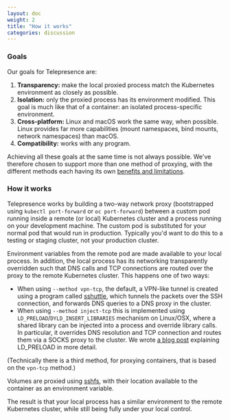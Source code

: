 ```yaml
---
layout: doc
weight: 2
title: "How it works"
categories: discussion
---
```


### Goals

Our goals for Telepresence are:

1. **Transparency:** make the local proxied process match the Kubernetes environment as closely as possible.
2. **Isolation:** only the proxied process has its environment modified.
    This goal is much like that of a container: an isolated process-specific environment.
3. **Cross-platform:** Linux and macOS work the same way, when possible.
   Linux provides far more capabilities (mount namespaces, bind mounts, network namespaces) than macOS.
4. **Compatibility:** works with any program.

Achieving all these goals at the same time is not always possible.
We've therefore chosen to support more than one method of proxying, with the different methods each having its own [benefits and limitations](/reference/methods.html).

### How it works

Telepresence works by building a two-way network proxy (bootstrapped using `kubectl port-forward` or `oc port-forward`) between a custom pod running inside a remote (or local) Kubernetes cluster and a process running on your development machine.
The custom pod is substituted for your normal pod that would run in production.
Typically you'd want to do this to a testing or staging cluster, not your production cluster.

Environment variables from the remote pod are made available to your local process.
In addition, the local process has its networking transparently overridden such that DNS calls and TCP connections are routed over the proxy to the remote Kubernetes cluster.
This happens one of two ways:

* When using `--method vpn-tcp`, the default, a VPN-like tunnel is created using a program called [sshuttle](http://sshuttle.readthedocs.io/), which tunnels the packets over the SSH connection, and forwards DNS queries to a DNS proxy in the cluster.
* When using `--method inject-tcp` this is implemented using `LD_PRELOAD`/`DYLD_INSERT_LIBRARIES` mechanism on Linux/OSX, where a shared library can be injected into a process and override library calls.
  In particular, it overrides DNS resolution and TCP connection and routes them via a SOCKS proxy to the cluster.
  We wrote [a blog post](https://www.datawire.io/code-injection-on-linux-and-macos/) explaining LD_PRELOAD in more detail.

(Technically there is a third method, for proxying containers, that is based on the `vpn-tcp` method.)

Volumes are proxied using [sshfs](https://github.com/libfuse/sshfs), with their location available to the container as an environment variable.

The result is that your local process has a similar environment to the remote Kubernetes cluster, while still being fully under your local control.
